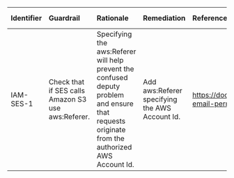 | Identifier   | Guardrail                                          | Rationale                                                                                                                                       | Remediation                                    | References                                                                                                            |   Policy | IAM Actions   |
|:-------------|:---------------------------------------------------|:------------------------------------------------------------------------------------------------------------------------------------------------|:-----------------------------------------------|:----------------------------------------------------------------------------------------------------------------------|---------:|:--------------|
| IAM-SES-1    | Check that if SES calls Amazon S3 use aws:Referer. | Specifying the aws:Referer will help prevent the confused deputy problem and ensure that requests originate from the authorized AWS Account Id. | Add aws:Referer specifying the AWS Account Id. | https://docs.aws.amazon.com/ses/latest/DeveloperGuide/receiving-email-permissions.html#receiving-email-permissions-s3 |      nan |               |